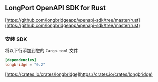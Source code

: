 ## LongPort OpenAPI SDK for Rust

[https://github.com/longbridgeapp/openapi-sdk/tree/master/rust](https://github.com/longbridgeapp/openapi-sdk/tree/master/rust)

### 安装 SDK

将以下行添加到您的 `Cargo.toml` 文件

```toml
[dependencies]
longbridge = "0.2"
```

[https://crates.io/crates/longbridge](https://crates.io/crates/longbridge)
